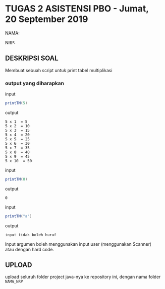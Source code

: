 # TUGAS 2 ASISTENSI PBO - Jumat, 20 September 2019
NAMA:

NRP:


## DESKRIPSI SOAL
Membuat sebuah script untuk print tabel multiplikasi

### output yang diharapkan
input
```java
printTM(5)
```
output
```
5 x 1  = 5
5 x 2  = 10
5 x 3  = 15
5 x 4  = 20
5 x 5  = 25
5 x 6  = 30
5 x 7  = 35
5 x 8  = 40
5 x 9  = 45
5 x 10  = 50
```
input
```java
printTM(0)
```
output
```
0
```
input
```java
printTM("a")
```
output
```
input tidak boleh huruf
```

Input argumen boleh menggunakan input user (menggunakan Scanner) atau dengan hard code.
## UPLOAD
upload seluruh folder project java-nya ke repository ini, dengan nama folder `NAMA_NRP`
